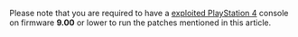 Please note that you are required to have a [exploited PlayStation 4](https://wololo.net/2021/12/14/ps4-how-to-run-the-ps4-9-00-jailbreak-full-guide-with-goldhen-payload/) console on firmware **9.00** or lower to run the patches mentioned in this article.
